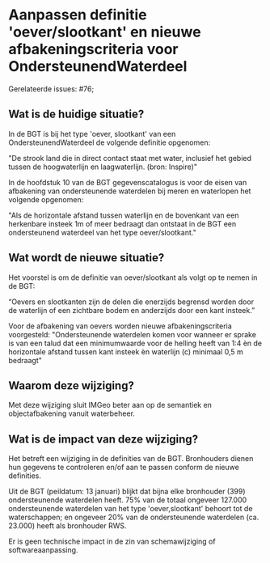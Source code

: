 # Aanpassen definitie 'oever/slootkant' en nieuwe afbakeningscriteria voor OndersteunendWaterdeel

Gerelateerde issues: #76; 
## Wat is de huidige situatie?

In de BGT is bij het type 'oever, slootkant' van een OndersteunendWaterdeel de volgende definitie opgenomen:

"De strook land die in direct contact staat met water, inclusief het gebied tussen de hoogwaterlijn en laagwaterlijn. (bron: Inspire)"

In de hoofdstuk 10 van de BGT gegevenscatalogus is voor de eisen van afbakening van ondersteunende waterdelen bij meren en waterlopen het volgende opgenomen:

"Als de horizontale afstand tussen waterlijn en de bovenkant van een herkenbare insteek 1m of meer bedraagt dan ontstaat in de BGT een ondersteunend waterdeel van het type oever/slootkant."

## Wat wordt de nieuwe situatie?

Het voorstel is om de definitie van oever/slootkant als volgt op te nemen in de BGT:

“Oevers en slootkanten zijn de delen die enerzijds begrensd worden door de waterlijn of een zichtbare bodem en anderzijds door een kant insteek.”

Voor de afbakening van oevers worden nieuwe afbakeningscriteria voorgesteld: 
"Ondersteunende waterdelen komen voor wanneer er sprake is van een talud dat een minimumwaarde voor de helling heeft van 1:4 èn de horizontale afstand tussen kant insteek èn waterlijn (c) minimaal 0,5 m bedraagt"


## Waarom deze wijziging?

Met deze wijziging sluit IMGeo beter aan op de semantiek en objectafbakening vanuit waterbeheer.

## Wat is de impact van deze wijziging?

Het betreft een wijziging in de definities van de BGT. Bronhouders dienen hun gegevens te controleren en/of aan te passen conform de nieuwe definities. 

Uit de BGT (peildatum: 13 januari) blijkt dat bijna elke bronhouder (399) ondersteunende waterdelen heeft. 
75% van de totaal ongeveer 127.000 ondersteunende waterdelen van het type 'oever,slootkant' behoort tot de waterschappen; en ongeveer 20% van de ondersteunende waterdelen (ca. 23.000) heeft als bronhouder RWS. 

Er is geen technische impact in de zin van schemawijziging of softwareaanpassing.
